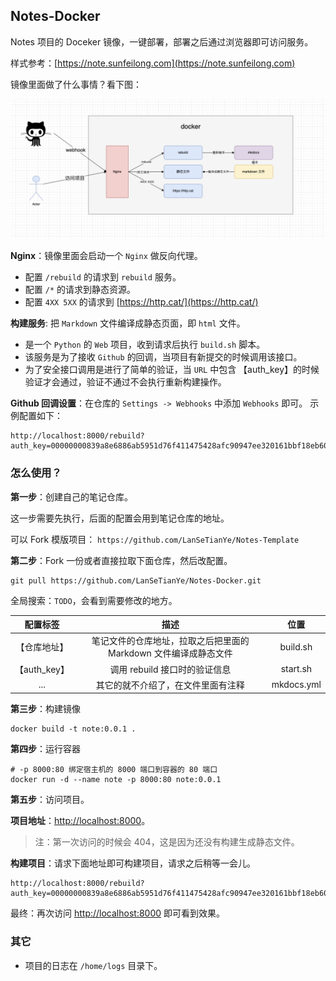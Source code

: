 ## Notes-Docker

Notes 项目的 Doceker 镜像，一键部署，部署之后通过浏览器即可访问服务。

样式参考：[https://note.sunfeilong.com](https://note.sunfeilong.com)

镜像里面做了什么事情？看下图：

![](./img/note_docker.png)

**Nginx**：镜像里面会启动一个 `Nginx` 做反向代理。

* 配置 `/rebuild` 的请求到 `rebuild` 服务。
* 配置 `/*` 的请求到静态资源。
* 配置 `4XX 5XX` 的请求到 [https://http.cat/](https://http.cat/)

**构建服务**: 把 `Markdown` 文件编译成静态页面，即 `html` 文件。

* 是一个 `Python` 的 `Web` 项目，收到请求后执行 `build.sh` 脚本。
* 该服务是为了接收 `Github` 的回调，当项目有新提交的时候调用该接口。
* 为了安全接口调用是进行了简单的验证，当 `URL` 中包含 【auth_key】的时候验证才会通过，验证不通过不会执行重新构建操作。

**Github 回调设置**：在仓库的 `Settings -> Webhooks` 中添加 `Webhooks` 即可。 示例配置如下：

```shell
http://localhost:8000/rebuild?auth_key=00000000839a8e6886ab5951d76f411475428afc90947ee320161bbf18eb6048
```



### 怎么使用？

**第一步**：创建自己的笔记仓库。

这一步需要先执行，后面的配置会用到笔记仓库的地址。

可以 Fork 模版项目： `https://github.com/LanSeTianYe/Notes-Template`

**第二步**：Fork 一份或者直接拉取下面仓库，然后改配置。

```shell
git pull https://github.com/LanSeTianYe/Notes-Docker.git
```

全局搜索：`TODO`，会看到需要修改的地方。


|   配置标签   |                               描述                               |    位置    |
| :----------: | :--------------------------------------------------------------: | :--------: |
| 【仓库地址】 | 笔记文件的仓库地址，拉取之后把里面的 Markdown 文件编译成静态文件 |  build.sh  |
| 【auth_key】 |                  调用 rebuild 接口时的验证信息                  |  start.sh  |
|     ...     |                其它的就不介绍了，在文件里面有注释                | mkdocs.yml |

**第三步**：构建镜像

```shell
docker build -t note:0.0.1 .
```

**第四步**：运行容器

```shell
# -p 8000:80 绑定宿主机的 8000 端口到容器的 80 端口
docker run -d --name note -p 8000:80 note:0.0.1
```

**第五步**：访问项目。

**项目地址**：[http://localhost:8000](http://localhost:8000)。

> 注：第一次访问的时候会 404，这是因为还没有构建生成静态文件。

**构建项目**：请求下面地址即可构建项目，请求之后稍等一会儿。

```
http://localhost:8000/rebuild?auth_key=00000000839a8e6886ab5951d76f411475428afc90947ee320161bbf18eb6048
```

最终：再次访问 [http://localhost:8000](http://localhost:8000) 即可看到效果。



### 其它

* 项目的日志在 `/home/logs` 目录下。
